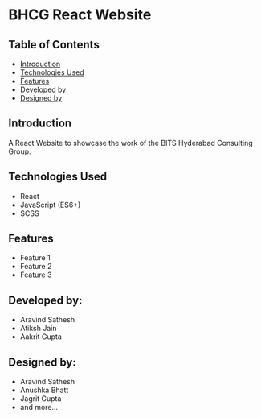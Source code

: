 # BHCG React Website

## Table of Contents

-   [Introduction](#introduction)
-   [Technologies Used](#technologies-used)
-   [Features](#features)
-   [Developed by](#developed-by)
-   [Designed by](#designed-by)

## Introduction

A React Website to showcase the work of the BITS Hyderabad Consulting Group.

## Technologies Used

-   React
-   JavaScript (ES6+)
-   SCSS

## Features

-   Feature 1
-   Feature 2
-   Feature 3

## Developed by:

-   Aravind Sathesh
-   Atiksh Jain
-   Aakrit Gupta

## Designed by:

-   Aravind Sathesh
-   Anushka Bhatt
-   Jagrit Gupta
-   and more...
